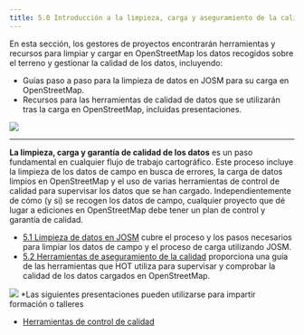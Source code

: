 ```yaml
---
title: 5.0 Introducción a la limpieza, carga y aseguramiento de la calidad de los datos
---
```


En esta sección, los gestores de proyectos encontrarán herramientas y recursos para limpiar y cargar en OpenStreetMap los datos recogidos sobre el terreno y gestionar la calidad de los datos, incluyendo:

* Guías paso a paso para la limpieza de datos en JOSM para su carga en OpenStreetMap.  
* Recursos para las herramientas de calidad de datos que se utilizarán tras la carga en OpenStreetMap, incluidas presentaciones. 

![](/images/digitization-and-editing/DSC03241.jpg)

***

**La limpieza, carga y garantía de calidad de los datos** es un paso fundamental en cualquier flujo de trabajo cartográfico. Este proceso incluye la limpieza de los datos de campo en busca de errores, la carga de datos limpios en OpenStreetMap y el uso de varias herramientas de control de calidad para supervisar los datos que se han cargado. Independientemente de cómo (y si) se recogen los datos de campo, cualquier proyecto que dé lugar a ediciones en OpenStreetMap debe tener un plan de control y garantía de calidad. 

* [5.1 Limpieza de datos en JOSM](https://hotosm.github.io/toolbox/pages/data-cleaning-upload-and-quality-assurance/5.1-data-cleaning-with-josm/) cubre el proceso y los pasos necesarios para limpiar los datos de campo y el proceso de carga utilizando JOSM. 
* [5.2 Herramientas de aseguramiento de la calidad](https://hotosm.github.io/toolbox/pages/data-cleaning-upload-and-quality-assurance/5.2-quality-assurance-tools/) proporciona una guía de las herramientas que HOT utiliza para supervisar y comprobar la calidad de los datos cargados en OpenStreetMap. 

![](/images/training_presentations_wide.PNG)
*Las siguientes presentaciones pueden utilizarse para impartir formación o talleres

* [Herramientas de control de calidad](https://docs.google.com/presentation/d/1mn0ahFOCiz9DhrWmYFt1nrC25c7WQjODvXG6pTRJ-Jo/edit?usp=sharing)